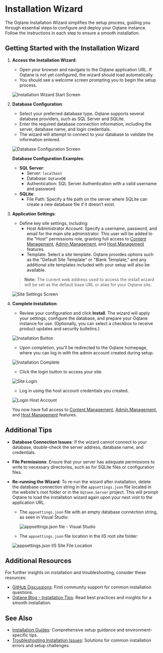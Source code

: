 # Installation Wizard

The Oqtane Installation Wizard simplifies the setup process, guiding you through essential steps to configure and deploy your Oqtane instance. Follow the instructions in each step to ensure a smooth installation.

## Getting Started with the Installation Wizard

1. **Access the Installation Wizard**: 
   - Open your browser and navigate to the Oqtane application URL. If Oqtane is not yet configured, the wizard should load automatically.
   - You should see a welcome screen prompting you to begin the setup process.

   ![Installation Wizard Start Screen](./assets/installation-wizard.png)

2. **Database Configuration**: 
   - Select your preferred database type. Oqtane supports several database providers, such as SQL Server and SQLite.
   - Enter the required database connection information, including the server, database name, and login credentials.
   - The wizard will attempt to connect to your database to validate the information entered.

   ![Database Configuration Screen](./assets/installation-wizard-database-configuration.png)

   **Database Configuration Examples**:
   - **SQL Server**: 
     - Server: `localhost`
     - Database: `OqtaneDB`
     - Authentication: SQL Server Authentication with a valid username and password
   - **SQLite**: 
     - File Path: Specify a file path on the server where SQLite can create a new database file if it doesn’t exist.

3. **Application Settings**:
   - Define key site settings, including:
     - Host Administrator Account: Specify a username, password, and email for the main site administrator. This user will be added to the "Host" permissions role, granting full access to [Content Management](../content-management/index.md), [Admin Management](../admin-management/index.md), and [Host Management](../host-management/index.md) features.
     - Template: Select a site template. Oqtane provides options such as the "Default Site Template" or "Blank Template," and any additional site templates included with your setup will also be available.

    > **Note:** The current web address used to access the install wizard will be set as the default base URL or alias for your Oqtane site.

   ![Site Settings Screen](./assets/installation-wizard-application-configuration.png)

4. **Complete Installation**:
   - Review your configuration and click **Install**. The wizard will apply your settings, configure the database, and prepare your Oqtane instance for use. (Optionally, you can select a checkbox to receive product updates and security bulletins.)

    ![Installation Button](./assets/installation-wizard-install-button.png)

   - Upon completion, you’ll be redirected to the Oqtane homepage, where you can log in with the admin account created during setup.

   ![Installation Complete](./assets/installation-wizard-install-spinner.png)
   
   - Click the login button to access your site.

   ![Site Login](./assets/login-button.png)

   - Log in using the host account credentials you created.

    ![Login Host Account](./assets/installation-wizard-install-spinner.png)

    You now have full access to [Content Management](../content-management/index.md), [Admin Management](../admin-management/index.md), and [Host Management](../host-management/index.md) features.

## Additional Tips

- **Database Connection Issues**: If the wizard cannot connect to your database, double-check the server address, database name, and credentials.
- **File Permissions**: Ensure that your server has adequate permissions to write to necessary directories, such as for SQLite files or configuration files.
- **Re-running the Wizard**: To re-run the wizard after installation, delete the database connection string in the `appsettings.json` file located in the website's root folder or in the `Oqtane.Server` project. This will prompt Oqtane to load the installation wizard again upon your next visit to the application URL.

   - The `appsettings.json` file with an empty database connection string, as seen in Visual Studio:

      ![appsettings.json file - Visual Studio](./assets/database-configuration-empty.png)

   - The `appsettings.json` file location in the IIS root site folder:

    ![appsettings.json IIS Site File Location](./assets/appsettings-iis-location.png)


## Additional Resources

For further insights on installation and troubleshooting, consider these resources:

- [GitHub Discussions](https://github.com/oqtane/oqtane.framework/discussions): Find community support for common installation questions.
- [Oqtane Blog - Installation Tips](https://www.oqtane.org/blog): Read best practices and insights for a smooth installation.

## See Also

- [Installation Guides](../../../guides/installation/index.md): Comprehensive setup guidance and environment-specific tips.
- [Troubleshooting Installation Issues](troubleshooting.md): Solutions for common installation errors and setup challenges.
